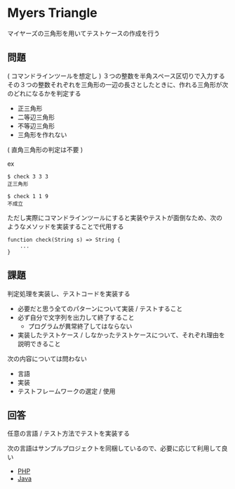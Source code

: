 # Myers Triangle
マイヤーズの三角形を用いてテストケースの作成を行う

## 問題
( コマンドラインツールを想定し ) ３つの整数を半角スペース区切りで入力する  
その３つの整数それぞれを三角形の一辺の長さとしたときに、作れる三角形が次のどれになるかを判定する

- 正三角形
- 二等辺三角形
- 不等辺三角形
- 三角形を作れない

( 直角三角形の判定は不要 )

ex

```
$ check 3 3 3
正三角形

$ check 1 1 9
不成立
```

ただし実際にコマンドラインツールにすると実装やテストが面倒なため、次のようなメソッドを実装することで代用する

```
function check(String s) => String {
    ...
}
```

## 課題
判定処理を実装し、テストコードを実装する

- 必要だと思う全てのパターンについて実装 / テストすること
- 必ず自分で文字列を出力して終了すること
  - プログラムが異常終了してはならない
- 実装したテストケース / しなかったテストケースについて、それぞれ理由を説明できること

次の内容については問わない

- 言語
- 実装
- テストフレームワークの選定 / 使用

## 回答
任意の言語 / テスト方法でテストを実装する

次の言語はサンプルプロジェクトを同梱しているので、必要に応じて利用して良い

+ [PHP](./php)
+ [Java](./java)

